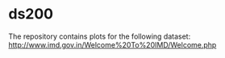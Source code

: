 # ds200
The repository contains plots for the following dataset: http://www.imd.gov.in/Welcome%20To%20IMD/Welcome.php
